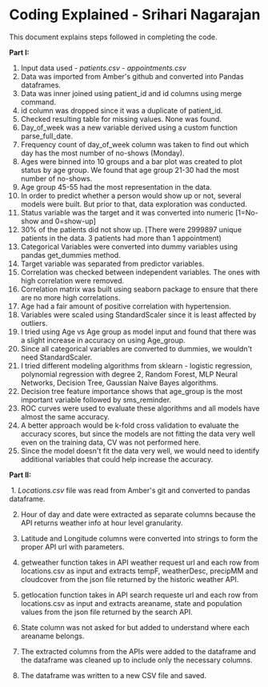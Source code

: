 # Coding Explained - Srihari Nagarajan

This document explains steps followed in completing the code.

**Part I:**
 1. Input data used - *patients.csv*
                    - *appointments.csv*
 2. Data was imported from Amber's github and converted into Pandas dataframes.
 3. Data was inner joined using patient_id and id columns using merge command.
 4. id column was dropped since it was a duplicate of patient_id.
 5. Checked resulting table for missing values. None was found.
 6. Day_of_week was a new variable derived using a custom function parse_full_date.
 7. Frequency count of day_of_week column was taken to find out which day has the most number of no-shows (Monday).
 8. Ages were binned into 10 groups and a bar plot was created to plot status by age group.  We found that age group 21-30 had
    the most number of no-shows.
 9. Age group 45-55 had the most representation in the data.
 10. In order to predict whether a person would show up or not, several models were built. But prior to that, data exploration was conducted.
 11. Status variable was the target and it was converted into numeric [1=No-show and 0=show-up]
 12. 30% of the patients did not show up. [There were 2999897 unique patients in the data. 3 patients had more than 1 appointment)
 13. Categorical Variables were converted into dummy variables using pandas get_dummies method.
 14. Target variable was separated from predictor variables.
 15. Correlation was checked between independent variables.  The ones with high correlation were removed.
 16. Correlation matrix was built using seaborn package to ensure that there are no more high correlations.
 17. Age had a fair amount of positive correlation with hypertension.
 18. Variables were scaled using StandardScaler since it is least affected by outliers.
 19. I tried using Age vs Age group as model input and found that there was a slight increase in accuracy on using Age_group.  
 20. Since all categorical variables are converted to dummies, we wouldn't need StandardScaler.
 21. I tried different modeling algorithms from sklearn - logistic regression, polynomial regression with degree 2, Random Forest, MLP Neural
     Networks, Decision Tree, Gaussian Naive Bayes algorithms.  
 22. Decision tree feature importance shows that age_group is the most important variable followed by sms_reminder.
 22. ROC curves were used to evaluate these algorithms and all models have almost the same accuracy.
 23. A better approach would be k-fold cross validation to evaluate the accuracy scores, but since the models are not fitting the data very
     well even on the training data, CV was not performed here.
 24. Since the model doesn't fit the data very well, we would need to identify additional variables that could help increase the accuracy.

**Part II:**

  1. *Locations.csv* file was read from Amber's git and converted to pandas dataframe.
		
  2. Hour of day and date were extracted as separate columns because the API returns weather info at hour level granularity.
		
  3. Latitude and Longitude columns were converted into strings to form the proper API url with parameters.
		
  4. getweather function takes in API weather request url and each row from locations.csv as input and extracts tempF, weatherDesc,          precipMM and cloudcover from the json file returned by the historic weather API.
		
  5. getlocation function takes in API search requeste url and each row from locations.csv as input and extracts areaname, state and          population values from the json file returned by the search API.
		
  6. State column was not asked for but added to understand where each areaname belongs.
		
  7. The extracted columns from the APIs were added to the dataframe and the dataframe was cleaned up to include only the necessary          columns.
		
  8. The dataframe was written to a new CSV file and saved.
